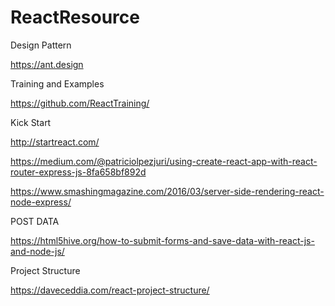 # ReactResource

Design Pattern

https://ant.design

Training and Examples

https://github.com/ReactTraining/

Kick Start

http://startreact.com/

https://medium.com/@patriciolpezjuri/using-create-react-app-with-react-router-express-js-8fa658bf892d

https://www.smashingmagazine.com/2016/03/server-side-rendering-react-node-express/

POST DATA

https://html5hive.org/how-to-submit-forms-and-save-data-with-react-js-and-node-js/

Project Structure

https://daveceddia.com/react-project-structure/
